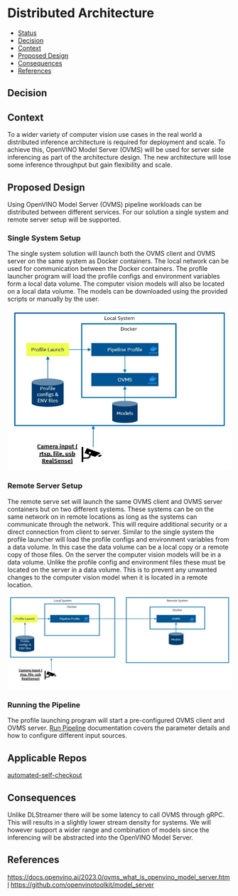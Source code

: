 # Distributed Architecture

<!--ts-->

- [Status](#status)
- [Decision](#decision)
- [Context](#context)
- [Proposed Design](#proposed-design)
- [Consequences](#consequences)
- [References](#references)

<!--te-->

## Decision

<!-- Requirements approval board will update this section with justification for approval or rejection -->

## Context  

<!-- Please provide context to the requirement. -->

To a wider variety of computer vision use cases in the real world a distributed inference architecture is required for deployment and scale. To achieve this, OpenVINO Model Server (OVMS) will be used for server side inferencing as part of the architecture design. The new architecture will lose some inference throughput but gain flexibility and scale.

## Proposed Design 

<!-- Please provide a high level design of the proposed requirement. -->

Using OpenVINO Model Server (OVMS) pipeline workloads can be distributed between different services. For our solution a single system and remote server setup will be supported.

### Single System Setup

The single system solution will launch both the OVMS client and OVMS server on the same system as Docker containers. The local network can be used for communication between the Docker containers. The profile launcher program will load the profile configs and environment variables form a local data volume. The computer vision models will also be located on a local data volume. The models can be downloaded using the provided scripts or manually by the user.

[![Single System](./images/single-system.jpg)](./images/single-system.jpg)

### Remote Server Setup

The remote serve set will launch the same OVMS client and OVMS server containers but on two different systems. These systems can be on the same network on in remote locations as long as the systems can communicate through the network. This will require additional security or a direct connection from client to server. Similar to the single system the profile launcher will load the profile configs and environment variables from a data volume. In this case the data volume can be a local copy or a remote copy of those files. On the server the computer vision models will be in a data volume. Unlike the profile config and environment files these must be located on the server in a data volume. This is to prevent any unwanted changes to the computer vision model when it is located in a remote location. 

[![Remote Server](./images/remote-server.jpg)](./images/remote-server.jpg)

### Running the Pipeline

The profile launching program will start a pre-configured OVMS client and OVMS server. [Run Pipeline](https://intel-retail.github.io/automated-self-checkout/OVMS/pipelinerun.html) documentation covers the parameter details and how to configure different input sources.


## Applicable Repos

[automated-self-checkout](https://github.com/intel-retail/automated-self-checkout)

## Consequences

<!-- Please provide a description of what consequences this requirement will have on the project. This includes breaking and non-breaking changes to all microservices -->

Unlike DLStreamer there will be some latency to call OVMS through gRPC. This will results in a slightly lower stream density for systems. We will however support a wider range and combination of models since the inferencing will be abstracted into the OpenVINO Model Server.

## References

<!-- [link](requirements-review-process.md) - useful links for the design -->

https://docs.openvino.ai/2023.0/ovms_what_is_openvino_model_server.html
https://github.com/openvinotoolkit/model_server